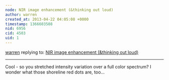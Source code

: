 ```yaml
---
node: NIR image enhancement (&thinking out loud)
author: warren
created_at: 2013-04-22 04:05:08 +0000
timestamp: 1366603508
nid: 6956
cid: 4503
uid: 1
---
```




[warren](../profile/warren) replying to: [NIR image enhancement (&thinking out loud)](../notes/ttaylor/4-21-2013/nir-image-enhancement-thinking-outloud-0)

----
Cool - so you stretched intensity variation over a full color spectrum? I wonder what those shoreline red dots are, too...